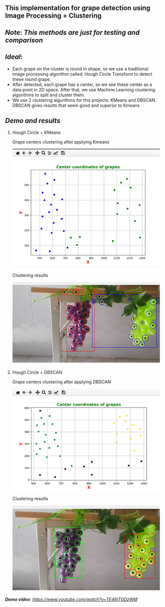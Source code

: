 ## **This implementation for grape detection using Image Processing + Clustering**

## ***Note***: *This methods are just for testing and comparison*

## ***Ideal***: 
- Each grape on the cluster is round in shape, so we use a traditional image processing algorithm called: Hough Circle Transform to detect these round grape. 
- After detected, each grape has a center, so we see these center as a data point in 2D space. After that, we use Machine Learning clustering algorithms to split and cluster them.
- We use 2 clustering algorithms for this projects: KMeans and DBSCAN. DBSCAN gives results that seem good and superior to Kmeans

## ***Demo and results***

1. Hough Circle + KMeans
   
   Grape centers clustering after applying Kmeans
   
   ![github image](images/Kmeans_DataPoint.png)

   Clustering results
   
   ![github image](images/Kmeans.png)

2. Hough Circle + DBSCAN
   
   Grape centers clustering after applying DBSCAN
   
   ![github image](images/DBSCAN_DataPoint.png)

   Clustering results
   
   ![github image](images/DBSCAN.png)
   
***Demo video***: *https://www.youtube.com/watch?v=TE46iTGDzWM*
